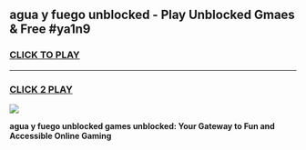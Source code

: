 
## agua y fuego unblocked - Play Unblocked Gmaes & Free #ya1n9
<h3>
<a href="https://news.freeplayer.one?title=agua_y_fuego_unblocked&ref=27F">CLICK TO PLAY</a></h3>
<hr>

<h3>
<a href="https://news.freeplayer.one?title=agua_y_fuego_unblocked&ref=27F">CLICK 2 PLAY</a>
  
</h3>

<a href="https://news.freeplayer.one?title=agua_y_fuego_unblocked&ref=27F/"><img src="https://clearcache.store/games.png"></a>


**agua y fuego unblocked games unblocked: Your Gateway to Fun and Accessible Online Gaming**
